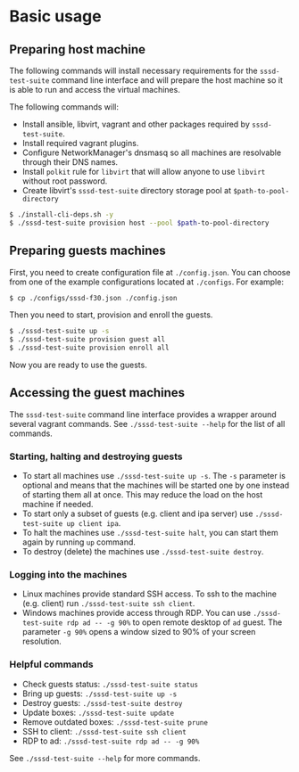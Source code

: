 # Basic usage

## Preparing host machine

The following commands will install necessary requirements for the
`sssd-test-suite` command line interface and will prepare the host
machine so it is able to run and access the virtual machines.

The following commands will:
* Install ansible, libvirt, vagrant and other packages required by `sssd-test-suite`.
* Install required vagrant plugins.
* Configure NetworkManager's dnsmasq so all machines are resolvable through their DNS names.
* Install `polkit` rule for `libvirt` that will allow anyone to use `libvirt` without root password.
* Create libvirt's `sssd-test-suite` directory storage pool at `$path-to-pool-directory`

```bash
$ ./install-cli-deps.sh -y
$ ./sssd-test-suite provision host --pool $path-to-pool-directory
```

## Preparing guests machines

First, you need to create configuration file at `./config.json`. You can choose
from one of the example configurations located at `./configs`. For example:

```bash
$ cp ./configs/sssd-f30.json ./config.json
```

Then you need to start, provision and enroll the guests.

```bash
$ ./sssd-test-suite up -s
$ ./sssd-test-suite provision guest all
$ ./sssd-test-suite provision enroll all
```

Now you are ready to use the guests.

## Accessing the guest machines

The `sssd-test-suite` command line interface provides a wrapper around several
vagrant commands. See `./sssd-test-suite --help` for the list of all commands.

### Starting, halting and destroying guests

* To start all machines use `./sssd-test-suite up -s`. The `-s` parameter is
  optional and means that the machines will be started one by one instead of
  starting them all at once. This may reduce the load on the host machine if
  needed.
* To start only a subset of guests (e.g. client and ipa server) use
  `./sssd-test-suite up client ipa`.
* To halt the machines use `./sssd-test-suite halt`, you can start them again
  by running `up` command.
* To destroy (delete) the machines use `./sssd-test-suite destroy`.

### Logging into the machines

* Linux machines provide standard SSH access. To ssh to the machine (e.g. client)
run `./sssd-test-suite ssh client`.
* Windows machines provide access through RDP. You can use
  `./sssd-test-suite rdp ad -- -g 90%` to open remote desktop of `ad` guest.
  The parameter `-g 90%` opens a window sized to 90% of your screen resolution.

### Helpful commands

* Check guests status: `./sssd-test-suite status`
* Bring up guests: `./sssd-test-suite up -s`
* Destroy guests: `./sssd-test-suite destroy`
* Update boxes: `./sssd-test-suite update`
* Remove outdated boxes: `./sssd-test-suite prune`
* SSH to client: `./sssd-test-suite ssh client`
* RDP to ad: `./sssd-test-suite rdp ad -- -g 90%`

See `./sssd-test-suite --help` for more commands.
